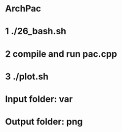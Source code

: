 # ArchPac
# 1 ./26_bash.sh
# 2 compile and run pac.cpp
# 3 ./plot.sh
#
# Input folder: var
# Output folder: png
